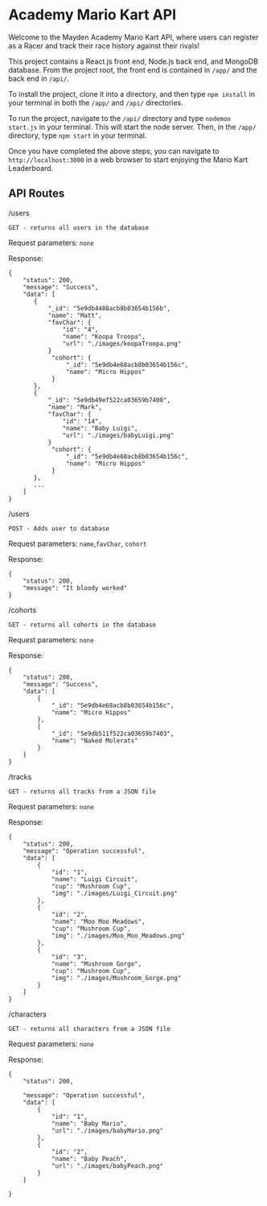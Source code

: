# Academy Mario Kart API

Welcome to the Mayden Academy Mario Kart API, where users can register as a Racer and track their race history against their rivals!

This project contains a React.js front end, Node.js back end, and MongoDB database. From the project root, the front end is contained in `/app/` and the back end in `/api/`.

To install the project, clone it into a directory, and then type `npm install` in your terminal in both the `/app/` and `/api/` directories. 

To run the project, navigate to the `/api/` directory and type `nodemon start.js` in your terminal. This will start the node server. Then, in the `/app/` directory, type `npm start` in your terminal. 

Once you have completed the above steps, you can navigate to `http://localhost:3000` in a web browser to start enjoying the Mario Kart Leaderboard. 


## API Routes

/users

    GET - returns all users in the database

Request parameters: `none`

Response:
```
{
    "status": 200,
    "message": "Success",
    "data": [
       {
           "_id": "5e9db4488acb8b03654b156b",
           "name": "Matt",
           "favChar": {
               "id": "4",
               "name": "Koopa Troopa",
               "url": "./images/koopaTroopa.png"
           }
            "cohort": {
                "_id": "5e9db4e68acb8b03654b156c",
                "name": "Micro Hippos"
            }
       },
       {
           "_id": "5e9db49ef522ca03659b7400",
           "name": "Mark",
           "favChar": {
               "id": "14",
               "name": "Baby Luigi",
               "url": "./images/babyLuigi.png"
           }
            "cohort": {
                "_id": "5e9db4e68acb8b03654b156c",
                "name": "Micro Hippos"
            }
       },
       ...
    ]
}
```
/users

    POST - Adds user to database

Request parameters: `name`,`favChar`, `cohort`

Response:
```
{   
    "status": 200,
    "message": "It bloody worked"
}

```
/cohorts

    GET - returns all cohorts in the database

Request parameters: `none`

Response:
```
{
    "status": 200,
    "message": "Success",
    "data": [
        {
            "_id": "5e9db4e68acb8b03654b156c",
            "name": "Micro Hippos"
        },
        {
            "_id": "5e9db511f522ca03659b7403",
            "name": "Naked Molerats"
        }
    ]
}
```

/tracks

    GET - returns all tracks from a JSON file

Request parameters: `none`

Response:
```
{
    "status": 200,
    "message": "Operation successful",
    "data": [
        {
            "id": "1",
            "name": "Luigi Circuit",
            "cup": "Mushroom Cup",
            "img": "./images/Luigi_Circuit.png"
        },
        {
            "id": "2",
            "name": "Moo Moo Meadows",
            "cup": "Mushroom Cup",
            "img": "./images/Moo_Moo_Meadows.png"
        },
        {
            "id": "3",
            "name": "Mushroom Gorge",
            "cup": "Mushroom Cup",
            "img": "./images/Mushroom_Gorge.png"
        }
    ]
}
```

/characters

    GET - returns all characters from a JSON file

Request parameters: `none`

Response:
```
{
    "status": 200,

    "message": "Operation successful",
    "data": [
        {
            "id": "1",
            "name": "Baby Mario",
            "url": "./images/babyMario.png"
        },
        {
            "id": "2",
            "name": "Baby Peach",
            "url": "./images/babyPeach.png"
        }
    ]

}
```
